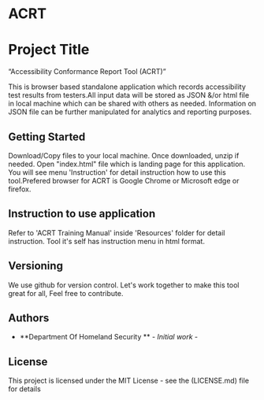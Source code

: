 # ACRT
# Project Title
“Accessibility Conformance Report Tool (ACRT)” 

This is browser based standalone application which records accessibility test results from testers.All input data will be stored as JSON &/or html file in local machine which can be shared with others as needed. Information on JSON file can be further manipulated for analytics and reporting purposes. 

## Getting Started
Download/Copy files to your local machine. Once downloaded, unzip if needed. Open "index.html" file which is landing page for this application. You will see menu 'Instruction' for detail instruction how to use this tool.Prefered browser for ACRT is Google Chrome or Microsoft edge or firefox.


## Instruction to use application
Refer to 'ACRT Training Manual' inside 'Resources' folder for detail instruction. 
Tool it's self has instruction menu in html format.

## Versioning
We use github for version control. Let's work together to make this tool great for all, Feel free to contribute. 

## Authors

* **Department Of Homeland Security ** - *Initial work* - 


## License

This project is licensed under the MIT License - see the (LICENSE.md) file for details

